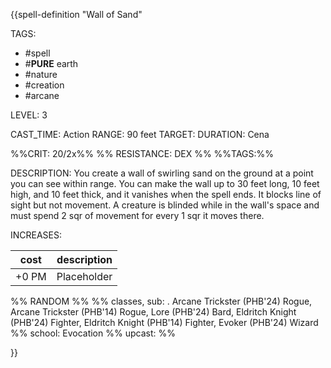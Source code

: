 {{spell-definition "Wall of Sand"

TAGS: 
  - #spell
  - #__PURE__ earth
  - #nature
  - #creation
  - #arcane

LEVEL: 3

CAST_TIME: Action
RANGE: 90 feet
TARGET: 
DURATION: Cena

%%CRIT: 20/2x%%
%% RESISTANCE: DEX %%
%%TAGS:%%

DESCRIPTION:
You create a wall of swirling sand on the ground at a point you can see within range. You can make the wall up to 30 feet long, 10 feet high, and 10 feet thick, and it vanishes when the spell ends. It blocks line of sight but not movement. A creature is blinded while in the wall's space and must spend 2 sqr of movement for every 1 sqr it moves there.

INCREASES:

| cost | description |
| ---- | ----------- |
| +0 PM     |    Placeholder        |


%% RANDOM
%%
%% classes, sub: . Arcane Trickster (PHB'24) Rogue, Arcane Trickster (PHB'14) Rogue, Lore (PHB'24) Bard, Eldritch Knight (PHB'24) Fighter, Eldritch Knight (PHB'14) Fighter, Evoker (PHB'24) Wizard
%% school: Evocation
%% upcast: 
%%


}}